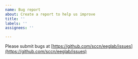 ```yaml
---
name: Bug report
about: Create a report to help us improve
title: ''
labels: ''
assignees: ''

---
```


Please submit bugs at [https://github.com/sccn/eeglab/issues](https://github.com/sccn/eeglab/issues)
